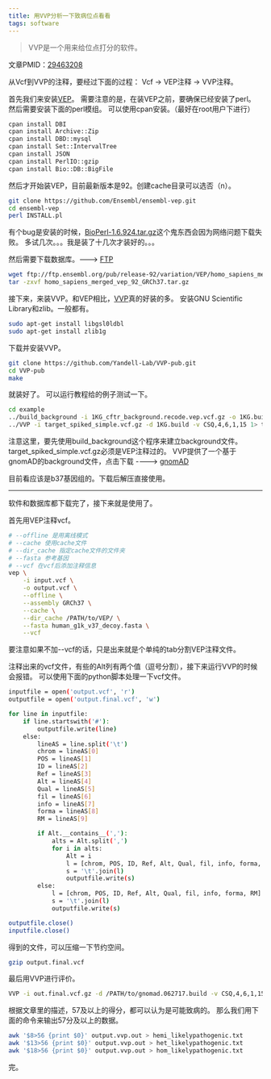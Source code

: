 ```yaml
---
title: 用VVP分析一下致病位点看看
tags: software
---
```


>VVP是一个用来给位点打分的软件。

文章PMID：[29463208](https://www.ncbi.nlm.nih.gov/pmc/articles/PMC5819680/)


从Vcf到VVP的注释，要经过下面的过程：
Vcf -> VEP注释 -> VVP注释。

首先我们来安装[VEP](https://github.com/Ensembl/ensembl-vep)。
需要注意的是，在装VEP之前，要确保已经安装了perl。
然后需要安装下面的perl模组。
可以使用cpan安装。（最好在root用户下进行）
```bash
cpan install DBI
cpan install Archive::Zip
cpan install DBD::mysql
cpan install Set::IntervalTree
cpan install JSON
cpan install PerlIO::gzip
cpan install Bio::DB::BigFile
```

然后才开始装VEP，目前最新版本是92。创建cache目录可以选否（n）。
```bash
git clone https://github.com/Ensembl/ensembl-vep.git
cd ensembl-vep
perl INSTALL.pl
```

有个bug是安装的时候，[BioPerl-1.6.924.tar.gz](https://cpan.metacpan.org/authors/id/C/CJ/CJFIELDS/BioPerl-1.6.924.tar.gz)这个鬼东西会因为网络问题下载失败。
多试几次。。。我是装了十几次才装好的。。。

然后需要下载数据库。---> [FTP](ftp://ftp.ensembl.org/pub/release-92/variation/VEP/)

```bash
wget ftp://ftp.ensembl.org/pub/release-92/variation/VEP/homo_sapiens_merged_vep_92_GRCh37.tar.gz
tar -zxvf homo_sapiens_merged_vep_92_GRCh37.tar.gz
```

接下来，来装VVP。和VEP相比，[VVP](https://github.com/Yandell-Lab/VVP-pub)真的好装的多。
安装GNU Scientific Library和zlib。一般都有。
```bash
sudo apt-get install libgsl0ldbl
sudo apt-get install zlib1g
```
下载并安装VVP。
```bash
git clone https://github.com/Yandell-Lab/VVP-pub.git
cd VVP-pub
make
```
就装好了。
可以运行教程给的例子测试一下。
```bash
cd example
../build_background -i 1KG_cftr_background.recode.vep.vcf.gz -o 1KG.build -b 2500 -v CSQ,4,6,1,15
../VVP -i target_spiked_simple.vcf.gz -d 1KG.build -v CSQ,4,6,1,15 1> target.spiked.vvp.out
```
注意这里，要先使用build_background这个程序来建立background文件。target_spiked_simple.vcf.gz必须是VEP注释过的。
VVP提供了一个基于gnomAD的background文件，点击下载 ----> [gnomAD](https://s3-us-west-2.amazonaws.com/gnomad-vvp-background/gnomad.062717.build.tar.gz)

目前看应该是b37基因组的。下载后解压直接使用。


-----------------------------------------------------------------------------------

软件和数据库都下载完了，接下来就是使用了。

首先用VEP注释vcf。
```bash
# --offline 是用离线模式
# --cache 使用cache文件
# --dir_cache 指定cache文件的文件夹
# --fasta 参考基因
# --vcf 在vcf后添加注释信息
vep \
	-i input.vcf \
	-o output.vcf \
	--offline \
	--assembly GRCh37 \
	--cache \
	--dir_cache /PATH/to/VEP/ \
	--fasta human_g1k_v37_decoy.fasta \
	--vcf
```
要注意如果不加--vcf的话，只是出来就是个单纯的tab分割VEP注释文件。

注释出来的vcf文件，有些的Alt列有两个值（逗号分割），接下来运行VVP的时候会报错。
可以使用下面的python脚本处理一下vcf文件。
```bash
inputfile = open('output.vcf', 'r')
outputfile = open('output.final.vcf', 'w')

for line in inputfile:
	if line.startswith('#'):
		outputfile.write(line)
	else:
		lineAS = line.split('\t')
		chrom = lineAS[0]
		POS = lineAS[1]
		ID = lineAS[2]
		Ref = lineAS[3]
		Alt = lineAS[4]
		Qual = lineAS[5]
		fil = lineAS[6]
		info = lineAS[7]
		forma = lineAS[8]
		RM = lineAS[9]

		if Alt.__contains__(','):
			alts = Alt.split(',')
			for i in alts:
				Alt = i
				l = [chrom, POS, ID, Ref, Alt, Qual, fil, info, forma, RM]
				s = '\t'.join(l)
				outputfile.write(s)
		else:
			l = [chrom, POS, ID, Ref, Alt, Qual, fil, info, forma, RM]
			s = '\t'.join(l)
			outputfile.write(s)

outputfile.close()
inputfile.close()
```

得到的文件，可以压缩一下节约空间。
```bash
gzip output.final.vcf
```
最后用VVP进行评价。
```bash
VVP -i out.final.vcf.gz -d /PATH/to/gnomad.062717.build -v CSQ,4,6,1,15 1> output.vvp.out
```

根据文章里的描述，57及以上的得分，都可以认为是可能致病的。
那么我们用下面的命令来输出57分及以上的数据。
```bash
awk '$8>56 {print $0}' output.vvp.out > hemi_likelypathogenic.txt
awk '$13>56 {print $0}' output.vvp.out > het_likelypathogenic.txt
awk '$18>56 {print $0}' output.vvp.out > hom_likelypathogenic.txt
```
完。

[T_T]:我是真的无敌。